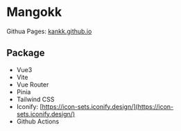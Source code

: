 # Mangokk

Githua Pages: [kankk.github.io](https://kankk.github.io)

## Package

* Vue3
* Vite
* Vue Router
* Pinia
* Tailwind CSS
* Iconify: [https://icon-sets.iconify.design/](https://icon-sets.iconify.design/)
* Github Actions
